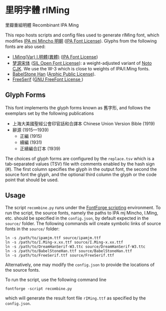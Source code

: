 # 里明字體 rIMing
里瓣重組明體 Recombinant IPA Ming

This repo hosts scripts and config files used to generate rIMing font, which modifies [IPA mj Mincho 明朝](https://moji.or.jp/mojikiban/font/) ([IPA Font License](https://directory.fsf.org/wiki/License:IPA)). Glyphs from the following fonts are also used:

- [I.Ming(Var) I.明體(異體)](https://github.com/ichitenfont/I.Ming) ([IPA Font License](https://directory.fsf.org/wiki/License:IPA))
- [梦源宋体](https://github.com/Pal3love/dream-han-cjk) ([SIL Open Font License](https://scripts.sil.org/cms/scripts/page.php?site_id=nrsi&id=OFL)): a weight-adjusted variant of [Noto CJK](https://github.com/googlefonts/noto-cjk). We use the W-3 which is close to weights of IPA/I.Ming fonts.
- [BabelStone Han](https://www.babelstone.co.uk/Fonts/Han.html) ([Arphic Public License](http://ftp.gnu.org/non-gnu/chinese-fonts-truetype/LICENSE)).
- [FreeSerif](https://www.gnu.org/software/freefont/) ([GNU FreeFont License ](https://www.gnu.org/software/freefont/license.html))

## Glyph Forms
This font implements the glyph forms known as 舊字形, and follows the exemplars set by the following publications
- 上海大美國聖經公會印官話和合譯本 Chinese Union Version Bible (1919)
- 辭源 (1915—1939)
  - 正編 (1915) 
  - 續編 (1931)
  - 正續編合訂本 (1939)
 
The choices of glyph forms are configured by the `replace.tsv` which is a tab-separated values (TSV) file with comments enabled by the hash sign (#). The first column specifies the glyph in the output font, the second the source font the glyph, and the optional third column the glyph or the code point that should be used. 

## Usage
The script `recombine.py` runs under the [FontForge scripting](https://fontforge.org/docs/scripting/scripting.html) environment. To run the script, the source fonts, namely the paths to IPA mj Mincho, I.Ming, etc. should be specified in the `config.json`, by default expected in the `source/` folder. The following commands will create symbolic links of source fonts in the `source/` folder:

```
ln -s /path/to/ipamjm.ttf source/ipamjm.ttf
ln -s /path/to/I.Ming-x.xx.ttf source/I.Ming-x.xx.ttf
ln -s /path/to/DreamHanSerif-W3.ttc source/DreamHanSerif-W3.ttc
ln -s /path/to/BabelStoneHan.ttf source/BabelStoneHan.ttf
ln -s /path/to/FreeSerif.ttf source/FreeSerif.ttf
```

Alternatively, one may modify the `config.json` to provide the locations of the source fonts.

To run the script, use the following command line

```
fontforge -script recombine.py
```

which will generate the result font file `rIMing.ttf` as specified by the `config.json`.
